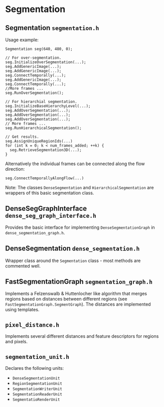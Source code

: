 # Segmentation

## Segmentation `segmentation.h`

Usage example:

    Segmentation seg(640, 480, 0);

    // For over-segmentation.
    seg.InitializeOverSegmentation(...);
    seg.AddGenericImage(...);
    seg.AddGenericImage(...);
    seg.ConnectTemporally(...);
    seg.AddGenericImage(...);
    seg.ConnectTemporally(...);
    //More frames ...
    seg.RunOverSegmentation();

    // For hierarchial segmentation.
    seg.InitializeBaseHierarchyLevel(...);
    seg.AddOverSegmentation(...);
    seg.AddOverSegmentation(...);
    seg.AddOverSegmentation(...);
    // More frames ...
    seg.RunHierarchicalSegmentation();

    // Get results.
    seg.AssignUniqueRegionIds(...)
    for (int k = 0; k < num_frames_added; ++k) {
      seg.RetrieveSegmentation3D(...);
    }

Alternatively the individual frames can be connected along the flow direction:

    seg.ConnectTemporallyAlongFlow(...)

Note: The classes `DenseSegmentation` and `HierarchicalSegmentation` are wrappers of this basic segmentation class.

## DenseSegGraphInterface `dense_seg_graph_interface.h`

Provides the basic interface for implementing `DenseSegmentationGraph` in `dense_segmentation_graph.h`.

## DenseSegmentation `dense_segmentation.h`

Wrapper class around the `Segmentation` class - most methods are commented well.

## FastSegmentationGraph `segmentation_graph.h`

Implements a Felzenswalb & Huttenlocher like algorithm that merges regions based on distances between different regions (see `FastSegmentationGraph.SegmentGraph`). The distances are implemented using templates.

## `pixel_distance.h`

Implements several different distances and feature descriptors for regions and pixels.

## `segmentation_unit.h`

Declares the following units:

- `DenseSegmentationUnit`
- `RegionSegmentationUnit`
- `SegmentationWriterUnit`
- `SegmentationReaderUnit`
- `SegmentatioRenderUnit`